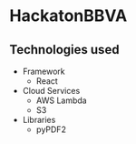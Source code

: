 ﻿# HackatonBBVA
 
 
 ## Technologies used
 
* Framework
  * React 
* Cloud Services
  * AWS Lambda
  * S3
* Libraries
  * pyPDF2   
